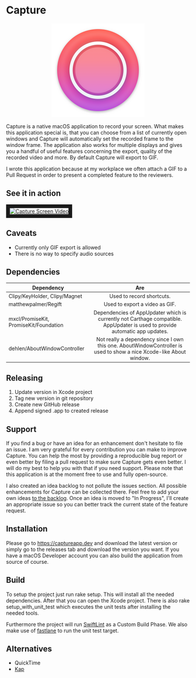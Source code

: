 # Capture
<p align="center">
   <img width="256" height="256" src="./Capture.png">
</p>

Capture is a native macOS application to record your screen. What makes this application special is, that you can choose from a list of currently open windows and Capture will automatically set the recorded frame to the window frame. The application also works for multiple displays and gives you a handful of useful features concerning the export, quality of the recorded video and more. By default Capture will export to GIF. 

I wrote this application because at my workplace we often attach a GIF to a Pull Request in order to present a completed feature to the reviewers.

## See it in action
<a href="https://captureapp.dev/static/captureapp.mp4" target="_blank"><img src="https://captureapp.dev/static/captureapp.png" 
alt="Capture Screen Video" width="480" border="10" /></a>

## Caveats
- Currently only GIF export is allowed
- There is no way to specify audio sources

## Dependencies

| Dependency    | Are           |
| ------------- |:-------------:|
| Clipy/KeyHolder, Clipy/Magnet | Used to record shortcuts. |
| matthewpalmer/Regift     | Used to export a video as GIF. |
| mxcl/PromiseKit, PromiseKit/Foundation | Dependencies of AppUpdater which is currently not Carthage compatible. AppUpdater is used to provide automatic app updates. |
| dehlen/AboutWindowController | Not really a dependency since I own this one. AboutWindowController is used to show a nice Xcode-like About window. |

## Releasing
1. Update version in Xcode project
2. Tag new version in git repository
3. Create new GitHub release
4. Append signed .app to created release

## Support
If you find a bug or have an idea for an enhancement don't hesitate to file an issue. I am very grateful for every contribution you can make to improve Capture. You can help the most by providing a reproducible bug report or even better by filing a pull request to make sure Capture gets even better. I will do my best to help you with that if you need support. Please note that this application is at the moment free to use and fully open-source.

I also created an idea backlog to not pollute the issues section. All possible enhancements for Capture can be collected there. Feel free to add your own ideas [to the backlog](https://github.com/dehlen/Capture/projects/1). Once an idea is moved to "In Progress", I'll create an appropriate issue so you can better track the current state of the feature request. 

## Installation
Please go to https://captureapp.dev and download the latest version or simply go to the releases tab and download the version you want. If you have a macOS Developer account you can also build the application from source of course.

## Build
To setup the project just run rake setup. This will install all the needed dependencies. After that you can open the Xcode project. There is also rake setup_with_unit_test which executes the unit tests after installing the needed tools. 

Furthermore the project will run [SwiftLint](https://github.com/realm/SwiftLint) as a Custom Build Phase. We also make use of [fastlane](https://fastlane.tools) to run the unit test target.

## Alternatives
- QuickTime
- [Kap](https://getkap.co)
